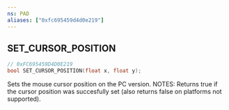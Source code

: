 ```yaml
---
ns: PAD
aliases: ["0xfc695459d4d0e219"]
---
```

## SET_CURSOR_POSITION

```c
// 0xFC695459D4D0E219
bool SET_CURSOR_POSITION(float x, float y);
```

Sets the mouse cursor position on the PC version. NOTES: Returns true if the cursor position was succesfully set (also returns false on platforms not supported).

